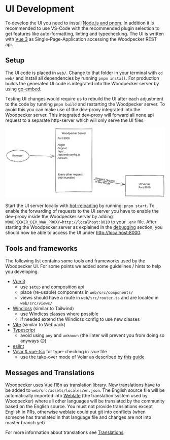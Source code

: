 # UI Development

To develop the UI you need to install [Node.js and pnpm](./01-getting-started.md#install-nodejs--pnpm). In addition it is recommended to use VS-Code with the recommended plugin selection to get features like auto-formatting, linting and typechecking. The UI is written with [Vue 3](https://v3.vuejs.org/) as Single-Page-Application accessing the Woodpecker REST api.

## Setup

The UI code is placed in `web/`. Change to that folder in your terminal with `cd web/` and install all dependencies by running `pnpm install`. For production builds the generated UI code is integrated into the Woodpecker server by using [go-embed](https://pkg.go.dev/embed).

Testing UI changes would require us to rebuild the UI after each adjustment to the code by running `pnpm build` and restarting the Woodpecker server. To avoid this you can make use of the dev-proxy integrated into the Woodpecker server. This integrated dev-proxy will forward all none api request to a separate http-server which will only serve the UI files.

![UI Proxy architecture](./ui-proxy.svg)

Start the UI server locally with [hot-reloading](https://stackoverflow.com/a/41429055/8461267) by running: `pnpm start`. To enable the forwarding of requests to the UI server you have to enable the dev-proxy inside the Woodpecker server by adding `WOODPECKER_DEV_WWW_PROXY=http://localhost:8010` to your `.env` file.
After starting the Woodpecker server as explained in the [debugging](./01-getting-started.md#debugging-woodpecker) section, you should now be able to access the UI under [http://localhost:8000](http://localhost:8000).

## Tools and frameworks

The following list contains some tools and frameworks used by the Woodpecker UI. For some points we added some guidelines / hints to help you developing.

- [Vue 3](https://v3.vuejs.org/)
  - use `setup` and composition api
  - place (re-usable) components in `web/src/components/`
  - views should have a route in `web/src/router.ts` and are located in `web/src/views/`
- [Windicss](https://windicss.org/) (similar to Tailwind)
  - use Windicss classes where possible
  - if needed extend the Windicss config to use new classes
- [Vite](https://vitejs.dev/) (similar to Webpack)
- [Typescript](https://www.typescriptlang.org/)
  - avoid using `any` and `unknown` (the linter will prevent you from doing so anyways :wink:)
- [eslint](https://eslint.org/)
- [Volar & vue-tsc](https://github.com/johnsoncodehk/volar/) for type-checking in .vue file
  - use the take-over mode of Volar as described by [this guide](https://github.com/johnsoncodehk/volar/discussions/471)

## Messages and Translations

Woodpecker uses [Vue I18n](https://vue-i18n.intlify.dev/) as translation library. New translations have to be added to `web/src/assets/locales/en.json`. The English source file will be automatically imported into [Weblate](https://translate.woodpecker-ci.org/) (the translation system used by Woodpecker) where all other languages will be translated by the community based on the English source.
You must not provide translations except English in PRs, otherwise weblate could put git into conflicts (when someone has translated in that language file and changes are not into master branch yet)

For more information about translations see [Translations](./07-translations.md).
